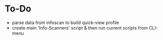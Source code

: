 # To-Do
* parse data from infoscan to build quick-view profile
* create main 'Info-Scanners' script & then run current scripts from CLI-menu
